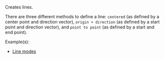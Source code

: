 Creates lines.

There are three different methods to define a line: `centered` (as defined by a center point and direction vector), `origin + direction` (as defined by a start point and direction vector), and `point to point` (as defined by a start and end point).

Example(s):



* [Line modes](https://creator.trimble.com/graph?assetURI=whp:1b2f283c-c260-45c4-a95b-6728344d91d9&version=latest)